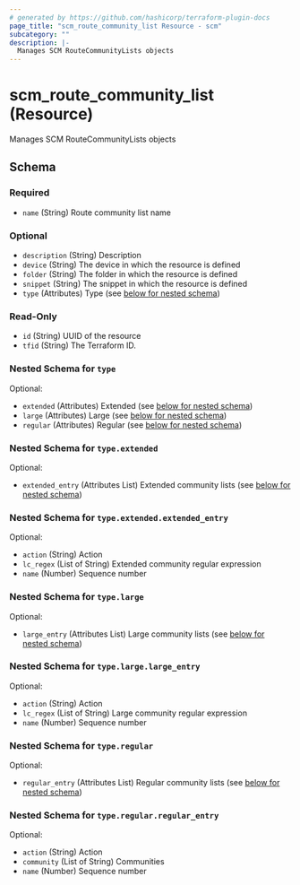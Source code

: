 ```yaml
---
# generated by https://github.com/hashicorp/terraform-plugin-docs
page_title: "scm_route_community_list Resource - scm"
subcategory: ""
description: |-
  Manages SCM RouteCommunityLists objects
---
```


# scm_route_community_list (Resource)

Manages SCM RouteCommunityLists objects



<!-- schema generated by tfplugindocs -->
## Schema

### Required

- `name` (String) Route community list name

### Optional

- `description` (String) Description
- `device` (String) The device in which the resource is defined
- `folder` (String) The folder in which the resource is defined
- `snippet` (String) The snippet in which the resource is defined
- `type` (Attributes) Type (see [below for nested schema](#nestedatt--type))

### Read-Only

- `id` (String) UUID of the resource
- `tfid` (String) The Terraform ID.

<a id="nestedatt--type"></a>
### Nested Schema for `type`

Optional:

- `extended` (Attributes) Extended (see [below for nested schema](#nestedatt--type--extended))
- `large` (Attributes) Large (see [below for nested schema](#nestedatt--type--large))
- `regular` (Attributes) Regular (see [below for nested schema](#nestedatt--type--regular))

<a id="nestedatt--type--extended"></a>
### Nested Schema for `type.extended`

Optional:

- `extended_entry` (Attributes List) Extended community lists (see [below for nested schema](#nestedatt--type--extended--extended_entry))

<a id="nestedatt--type--extended--extended_entry"></a>
### Nested Schema for `type.extended.extended_entry`

Optional:

- `action` (String) Action
- `lc_regex` (List of String) Extended community regular expression
- `name` (Number) Sequence number



<a id="nestedatt--type--large"></a>
### Nested Schema for `type.large`

Optional:

- `large_entry` (Attributes List) Large community lists (see [below for nested schema](#nestedatt--type--large--large_entry))

<a id="nestedatt--type--large--large_entry"></a>
### Nested Schema for `type.large.large_entry`

Optional:

- `action` (String) Action
- `lc_regex` (List of String) Large community regular expression
- `name` (Number) Sequence number



<a id="nestedatt--type--regular"></a>
### Nested Schema for `type.regular`

Optional:

- `regular_entry` (Attributes List) Regular community lists (see [below for nested schema](#nestedatt--type--regular--regular_entry))

<a id="nestedatt--type--regular--regular_entry"></a>
### Nested Schema for `type.regular.regular_entry`

Optional:

- `action` (String) Action
- `community` (List of String) Communities
- `name` (Number) Sequence number

